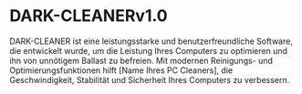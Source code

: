 # DARK-CLEANERv1.0
DARK-CLEANER ist eine leistungsstarke und benutzerfreundliche Software, die entwickelt wurde, um die Leistung Ihres Computers zu optimieren und ihn von unnötigem Ballast zu befreien. Mit modernen Reinigungs- und Optimierungsfunktionen hilft [Name Ihres PC Cleaners], die Geschwindigkeit, Stabilität und Sicherheit Ihres Computers zu verbessern.
